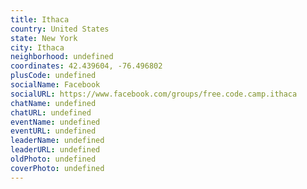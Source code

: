 ```yaml
---
title: Ithaca
country: United States
state: New York
city: Ithaca
neighborhood: undefined
coordinates: 42.439604, -76.496802
plusCode: undefined
socialName: Facebook
socialURL: https://www.facebook.com/groups/free.code.camp.ithaca
chatName: undefined
chatURL: undefined
eventName: undefined
eventURL: undefined
leaderName: undefined
leaderURL: undefined
oldPhoto: undefined
coverPhoto: undefined
---
```

